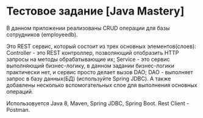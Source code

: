 # Тестовое задание [Java Mastery]

В данном приложении реализованы CRUD операции для базы сотрудников (employeedb).

Это REST сервис, который состоит из трех основных элементов(слоев): 
Controller - это REST контроллер, позволяющий отобразить HTTP запросы на методы обрабатывающие их; 
Service - это сервис выполняющий бизнес-логику, в данном задании бизнес-логики практически нет, и сервис просто делает вызов 
DAO; DAO - выполняет запрос в базу данных(БД) (используйте Spring JDBC).
А также добавлены несколько вспомогательных слое для выполнения основных операций.

Использовуется Java 8, Maven, Spring JDBC, Spring Boot. 
Rest Client - Postman.